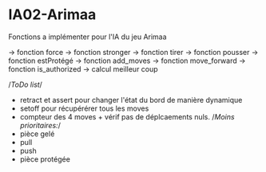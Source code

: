 # IA02-Arimaa

Fonctions a implémenter pour l'IA du jeu Arimaa

-> fonction force
→ fonction stronger
→ fonction tirer
→ fonction pousser
→ fonction estProtégé
→ fonction add_moves
-> fonction move_forward
→ fonction is_authorized
→ calcul meilleur coup

/*ToDo list*/
- retract et assert pour changer l'état du bord de manière dynamique
- setoff pour récupérérer tous les moves
- compteur des 4 moves + vérif pas de déplcaements nuls.
/*Moins prioritaires:*/
- pièce gelé
- pull
- push
- pièce protégée
